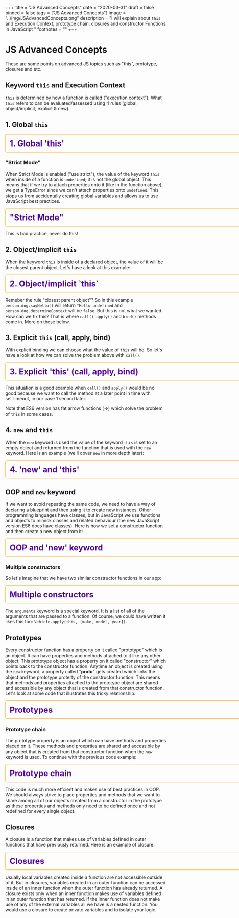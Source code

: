 +++
title = "JS Advanced Concepts"
date = "2020-03-31"
draft = false
pinned = false
tags = ["JS Advanced Concepts"]
image = "../img/JSAdvancedConcepts.png"
description = "I will explain about `this` and Execution Context,
prototype chain, closures and constructor Functions in JavaScript "
footnotes = ""
+++


# JS Advanced Concepts

These are some points on advanced JS topics such as "this", prototype, closures and etc.

## Keyword `this` and Execution Context

`this` is determined by how a function is called ("execution context"). What `this` refers to can be evaluated/assessed using 4 rules (global, object/implicit, explicit & new).

## 1. Global `this`

<details style="display: inline-block;
    border: 1px solid orange;
    border-radius: 4px;
    padding: .5em .5em;
    font-weight: bold;
    font-size: 25px;
    width: 90vw">
<summary style="font-weight: bold;
    display: inline;
    color: #509;
    margin: -.5em -.5em 0;
    padding: .5em;
    outline: none;">1. Global 'this'</summary>


When `this` is not inside of a declared object it will point to the window object. If it is declared inside of a function it will also point to the window object. 

```js 
console.log(this) // window

function whatIsThis() {
  return this
}

function variablesInThis() {
  // since the value of this is the window object
  // all we are doing here is creating a global variable (generally, you wouldn't want to do this)
  this.person = "Adem"
}

variablesInThis();

console.log(person) // Adem

whatIsThis() // window
``` 

</details>


### "Strict Mode"

When Strict Mode is enabled ("use strict"), the value of the keyword `this` when inside of a function is `undefined`; it is not the global object. This means that if we try to attach properties onto it (like in the function above), we get a TypeError since we can't attach properties onto `undefined`. This stops us from accidentally creating global variables and allows us to use JavaScript best practices.

<details style="display: inline-block;
    border: 1px solid orange;
    border-radius: 4px;
    padding: .5em .5em;
    font-weight: bold;
    font-size: 25px;
    width: 90vw">
<summary style="font-weight: bold;
    display: inline;
    color: #509;
    margin: -.5em -.5em 0;
    padding: .5em;
    outline: none;">"Strict Mode"</summary>

> note In the below function variable "person" will not be accessed from outside of the function. 

```js

function makePerson() {
  var person = "Adem"
}
console.log(person) // person is not defined

```
If we declare a variable inside the function without "var", it will be created in the global scope. Like this:
```js

function makePerson() {
  person = "Adem"
}
console.log(person) // "Adem"
```

</details>


This is bad practice, never do this!

## 2. Object/implicit `this`

When the keyword `this` is inside of a declared object, the value of it will be the closest parent object.
Let's have a look at this example:

<details style="display: inline-block;
    border: 1px solid orange;
    border-radius: 4px;
    padding: .5em .5em;
    font-weight: bold;
    font-size: 25px;
    width: 90vw">
<summary style="font-weight: bold;
    display: inline;
    color: #509;
    margin: -.5em -.5em 0;
    padding: .5em;
    outline: none;">2. Object/implicit `this`</summary>

```js
// strict does not make any difference here

const person = {
  firstName: "Adem",
  sayHi: function(){
    return "Hello" + this.firstName
  },
  determineContext: function() {
    return this === person
  }
}

person.sayHi() // "Hello Adem"
person.determineContext() // true
```
How about nested objects? Well, this is where the story gets a little complicated. Below we have a similar situation:

```js
const person = {
  firstName: "Adem",
  sayHi: function(){
    return "Hi" + this.firstName;
  },
  determineContext: function() {
    return this === person;
  },
  dog: {
    sayHello: function() {
      return "Hello" + this.firstName;
    },
    determineContext: function() {
      return this === person;
    }
  }
}
```

</details>

Remeber the rule "closest parent object"? So in this example `person.dog.sayHello()` will return `"Hello undefined` and `person.dog.determineContext` will be `false`. 
But this is not what we wanted. How can we fix this? That is where `call()`, `apply()` and `bind()` methods come in. More on these below.

## 3. Explicit `this` (call, apply, bind)

With explicit binding we can choose what the value of `this` will be. So let's have a look at how we can solve the problem above with `call()`.

<details style="display: inline-block;
    border: 1px solid orange;
    border-radius: 4px;
    padding: .5em .5em;
    font-weight: bold;
    font-size: 25px;
    width: 90vw">
<summary style="font-weight: bold;
    display: inline;
    color: #509;
    margin: -.5em -.5em 0;
    padding: .5em;
    outline: none;">3. Explicit 'this' (call, apply, bind)</summary>

#### `Call()`

Here we have the same nested object:
```js
const person = {
  firstName: "Adem",
  sayHi: function(){
    return "Hi" + this.firstName;
  },
  determineContext: function() {
    return this === person;
  },
  dog: {
    sayHello: function() {
      return "Hello" + this.firstName;
    },
    determineContext: function() {
      return this === person;
    }
  }
}
```
But if we want `this` to point to the person object and not the dog object, we bind it like so:
```js
person.dog.sayHello.call(person) // "Hello Adem"
person.dog.determineContext.call(person) // true
```
The `call()` method takes an infinite number of parameters. The first one is what we want the keyword `this` to refer to. In our case it is the `person` object. The first argument is also often called the `thisArg`. The other arguments are the ones that we want to pass to the method.

#### `apply()`

`apply()` method is very similar to call(). The only difference is that it takes only two arguments - thisArg and an array of arguments that we want to pass to a method. Let's have a look at an example:

```js
const profile = {
  firstName: "John",
  sayHi: function() {
    return "Hi " + this.firstName
  },
  addNumbers: function(a, b, c, d) {
    return this.firstName + " just calculated " + (a + b + c + d);
  }
}
const Adem = {
  firstName: "Adem"
}

profile.sayHi() // Hi John
profile.sayHi.apply(Adem) // Hi Adem

// let's add the numbers

profile.addNumbers(1, 2, 3, 4) // John just calculated 10
profile.addNumbers.call(Adem, 1, 2, 3, 4) // Adem just calculated 10
profile.addNumbers.apply(Adem, [1, 2, 3, 4]) // Adem just calculated 10
```
#### `bind()`

`bind()` works just like `call()` but instead of calling the function right away it returns a function definition with the keyword `this` set to the value of the `thisArg`. So when is `bind()` useful? One common use case is when we do not know all of the arguments that will be passed to a function. It means we do not want to invoke the function right away, we just want to return a new function with some of the parameters set. It is called "partial application". 
```js
// with bind we do not need to know all the arguments up front

const AdemCalc = profile.addNumbers.bind(Adem, 1, 2) // function() {}...
AdemCalc(3, 4) // Adem just calculated 10
```
Another common use case of `bind()` is to set the context of the keyword `this` for a function that will be called at a later point in time. Very commonly this happens when dealing with asynchronous code. Let's have a look at a more complex example:
```js
const profile = {
  firstName = "Ahmed",
  sayHi: function() {
    setTimeout(function() {
      console.log("Hi " + this.firstName)
    }, 1000)
  }
}
profile.sayHi() // Hi undefined (1 second later)
```
So it might come as a suprise that the result of `profile.sayHi()` would be Hi undefined. This is because setTimeout is set on the window object even though it is inside a declared object. To correct this situation we can explicitly assign `this` to the declared object with `bind()` like so:
```js
const profile = {
  firstName = "Ahmed",
  sayHi: function() {
    setTimeout(function() {
      console.log("Hi " + this.firstName)
    }.bind(this), 1000)
  }
}
profile.sayHi() // Hi Ahmed (1 second later)
```

</details>

This situation is a good example when `call()` and `apply()` would be no good because we want to call the method at a later point in time with setTimeout, in our case 1 second later. 

Note that ES6 version has fat arrow functions (=>) which solve the problem of `this` in some cases.

## 4. `new` and `this`

When the `new` keyword is used the value of the keyword `this` is set to an empty object and returned from the function that is used with the `new` keyword. Here is an example (we'll cover `new` in more depth later): 

<details style="display: inline-block;
    border: 1px solid orange;
    border-radius: 4px;
    padding: .5em .5em;
    font-weight: bold;
    font-size: 25px;
    width: 90vw">
<summary style="font-weight: bold;
    display: inline;
    margin: -.5em -.5em 0;
    color: #509;
    padding: .5em;
    outline: none;">4. 'new' and 'this' </summary>

```js

function Person(firstName, lastName) {
  this.firstName = firstName;
  this.lastName = lastName;
}
const fullName = new Person("Hassan", "Hussein");

fullName.firstName // "Hassan"
fullName.lastName // "Hussein"

```

</details>

## OOP and `new` keyword

If we want to avoid repeating the same code, we need to have a way of declaring a blueprint and then using it to create new instances. Other programming languages have classes, but in JavaScript we use functions and objects to mimick classes and related behaviour (the new JavaScript version ES6 does have classes). Here is how we set a constructor function and then create a new object from it:

<details style="display: inline-block;
    border: 1px solid orange;
    border-radius: 4px;
    padding: .5em .5em;
    font-weight: bold;
    font-size: 25px;
    width: 90vw">
<summary style="font-weight: bold;
    display: inline;
    color: #509;
    margin: -.5em -.5em 0;
    padding: .5em;
    outline: none;">OOP and 'new' keyword</summary>


```js
// constructor function

function House(bedrooms, bathrooms, numSqM) {
  this.bedrooms = bedrooms;
  this.bathrooms = bathrooms;
  this.numSqM = numSqM;
}

// creating an object from the constructor function with the "new" keyword 
const firstHouse = new House(2, 2, 120)

firstHouse.bedrooms // 2
firstHouse.bathrooms // 2
firstHouse.numSqM // 120
```
So what does exactly the `new` keyword do? These are its main functions:

1. First it creates an empty object
2. It then sets the keyword `this` to be that empty object
3. It adds the implicit `return this` to the end of the function so that the object can be returned from the function
4. It adds a property onto the empty object called "__proto__" which links the prototype property on the constructor function to the empty object (more on this later).
   
</details>

### Multiple constructors

So let's imagine that we have two similar constructor functions in our app:

<details style="display: inline-block;
    border: 1px solid orange;
    border-radius: 4px;
    padding: .5em .5em;
    font-weight: bold;
    color: #509;
    font-size: 25px;
    width: 90vw">
<summary style="font-weight: bold;
    display: inline;
    margin: -.5em -.5em 0;
    padding: .5em;
    outline: none;">Multiple constructors</summary>

```js

function Vehicle(make, model, year) {
  this.make = make;
  this.model = model;
  this.year = year;
  this.numOfWheels = 4;
}

function Motorcycle(make, model, year) {
  this.make = make;
  this.model = model;
  this.year = year;
  this.numOfWheels = 2
}
```
This isnt't what we would call DRY code. So here is how we can refactor it combining the two constructor functions (we will have tu use either `call()` or `apply()`:

```js

// The Vehicle function looks the same
function Vehicle(make, model, year) {
  this.make = make;
  this.model = model;
  this.year = year;
  this.numOfWheels = 4;
}
// in the Motorcycle function we invoke the Vehicle function to avoid code duplication
// we also have to explicitly say what the 'this' value needs to be

function Motorycle(make, model, year) {
  Vehicle.call(this, make, model, year);
  this.numOfWheels = 2;
}

```

This looks pretty neat. Here we set the value of `this` to be the object created from the Motorcycle constructor function rather than the one created from the Vehicle function. 
We can do the same thing with `apply()` and the code will look even more sleek: 

```js

function Motorcycle(make, model, year) {
  Vehicle.apply(this, arguments);
  this.numOfWheels = 2;
}

```

</details>

The `arguments` keyword is a special keyword. It is a list of all of the arguments that are passed to a function. Of course, we could have written it likes this too: `Vehicle.apply(this, [make, model, year])`. 

## Prototypes

Every constructor function has a property on it called "prototype" which is an object. It can have properties and methods attached to it like any other object. This prototype object has a property on it called "constructor" which points back to the constructor function. Anytime an object is created using the `new` keyword, a property called "__proto__" gets created which links the object and the prototype proterty of the constructor function. This means that methods and properties attached to the prototype object are shared and accessible by any object that is created from that constructor function. Let's look at some code that illustrates this tricky relationship: 

<details style="display: inline-block;
    border: 1px solid orange;
    border-radius: 4px;
    padding: .5em .5em;
    font-weight: bold;
    font-size: 25px;
    width: 90vw">
<summary style="font-weight: bold;
    display: inline;
    color: #509;
    margin: -.5em -.5em 0;
    padding: .5em;
    outline: none;">Prototypes</summary>

```js
// this is the constructor function

function Person(name) {
  this.name = name;
}

// this is an object created from the Person constructor

const profile = new Person("James");

// since we used the new keyword, we have established a link between the object and the prototype property
// we can access that using __proto__

profile.__proto__ === Person.prototype; // true

```
</details>

### Prototype chain

The prototype property is an object which can have methods and properties placed on it. These methods and proeprties are shared and accessible by any object that is created from that constructor function when the `new` keyword is used. To continue with the previous code example: 

<details style="display: inline-block;
    border: 1px solid orange;
    border-radius: 4px;
    padding: .5em .5em;
    font-weight: bold;
    font-size: 25px;
    width: 90vw">
<summary style="font-weight: bold;
    display: inline;
    margin: -.5em -.5em 0;
    color: #509;
    padding: .5em;
    outline: none;">Prototype chain</summary>

```js
function Person(name) {
  this.name = name;
}
const profile = new Person("Kamil");

Person.prorotype.isInstructor = true;

profile.isInstructor; // true
```
We have access to the properties of the prototype through `__proto__`. Here we see the prototype chain at play.
Prototype chain means that JavaScript will look at an object and see if the method or property you are looking for exists and if not it will go to that object's `__proto__` property and repeat until there is not another `__proto__` to look at. 

How to use prototypes? 

Let's say we have a code like this:

```js 

function Person(name) {
  this.name = name;
  this.greet = function() {
    return "Hello " + this.name;
  }
}

const profile = new Person("Kamil");

profile.greet(); // Hello kamil

```
This code works but it is inefficient because every time that the Person object is created we have to define this function on that object. So when we make 1 million objects from the constructor we are adding the `greet` property one million times. That is not very efficient. It would be nice if we could just define it once and have it accessible from every object created from the constructor. And that is exactly what placing methods on the prototype object lets us do. So let's refacture our code a little using prototype object: 

```js

function Person(name) {
  this.name = name;
}

Person.prototype.greet = function() {
  return "Hi " + this.name;
}

const profile = new Person("John");

profile.greet(); // Hi John

```

</details>


This code is much more effcient and makes use of best practices in OOP. We should always strive to place properties and methods that we want to share among all of our objects created from a constructor in the prototype as these properties and methods only need to be defined once and not redefined for every single object.

## Closures

A closure is a function that makes use of variables defined in outer functions that have previously returned. Here is an example of closure:

<details style="display: inline-block;
    border: 1px solid orange;
    border-radius: 4px ;
    padding: .5em .5em;
    font-weight: bold;
    font-size: 25px;
    width: 90vw">
<summary style="font-weight: bold;
    display: inline;
    color: #509;
    margin: -.5em -.5em 0;
    padding: .5em;
    outline: none;">Closures</summary>

```js
function outer() {
  const data = "closures are ";
  return function inner() {
    const innerData = "awesome";
    return data + innerData;
  }
}

outer()() // "closures are awesome"

```

</details>


Usually local variables created inside a function are not accessible outside of it. But in closures, variables created in an outer function can be accessed inside of an inner function when the outer function has already returned. 
A closure exists only when an inner function makes use of variables defined in an outer function that has returned. If the inner function does not make use of any of the external variables all we have is a nested function. 
You would use a closure to create private variables and to isolate your logic. 
